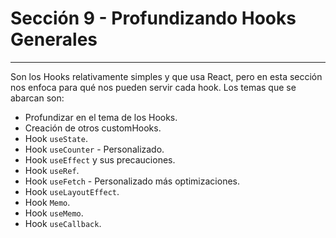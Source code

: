 # Sección 9 - Profundizando Hooks Generales
___

Son los Hooks relativamente simples y que usa React, pero en esta sección nos enfoca para qué nos pueden servir cada hook. Los temas que se abarcan son: 

- Profundizar en el tema de los Hooks.
- Creación de otros customHooks.
- Hook `useState`.
- Hook `useCounter` - Personalizado.
- Hook `useEffect` y sus precauciones.
- Hook `useRef`.
- Hook `useFetch` - Personalizado más optimizaciones.
- Hook `useLayoutEffect`.
- Hook `Memo`.
- Hook `useMemo`.
- Hook `useCallback`.